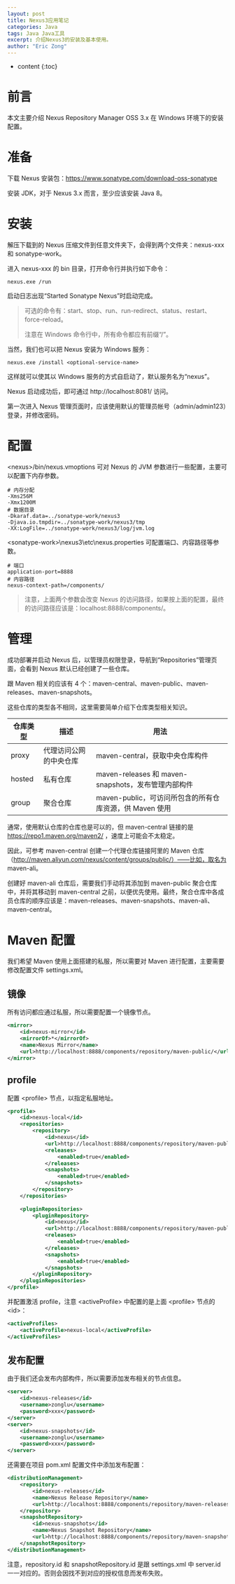 ```yaml
---
layout: post
title: Nexus3应用笔记
categories: Java
tags: Java Java工具
excerpt: 介绍Nexus3的安装及基本使用。
author: "Eric Zong"
---
```


* content
{:toc}

# 前言

本文主要介绍 Nexus Repository Manager OSS 3.x 在 Windows 环境下的安装配置。

# 准备

下载 Nexus 安装包：https://www.sonatype.com/download-oss-sonatype

安装 JDK，对于 Nexus 3.x 而言，至少应该安装 Java 8。

# 安装

解压下载到的 Nexus 压缩文件到任意文件夹下，会得到两个文件夹：nexus-xxx 和 sonatype-work。

进入 nexus-xxx 的 bin 目录，打开命令行并执行如下命令：

```
nexus.exe /run
```

启动日志出现“Started Sonatype Nexus”时启动完成。

> 可选的命令有：start、stop、run、run-redirect、status、restart、force-reload。
>
> 注意在 Windows 命令行中，所有命令都应有前缀“/”。

当然，我们也可以把 Nexus 安装为 Windows 服务：

```
nexus.exe /install <optional-service-name>
```

这样就可以使其以 Windows 服务的方式自启动了，默认服务名为“nexus”。

Nexus 启动成功后，即可通过 http://localhost:8081/ 访问。

第一次进入 Nexus 管理页面时，应该使用默认的管理员帐号（admin/admin123）登录，并修改密码。

# 配置 

\<nexus\>/bin/nexus.vmoptions 可对 Nexus 的 JVM 参数进行一些配置，主要可以配置下内存参数。

```properties
# 内存分配
-Xms256M
-Xmx1200M
# 数据目录
-Dkaraf.data=../sonatype-work/nexus3
-Djava.io.tmpdir=../sonatype-work/nexus3/tmp
-XX:LogFile=../sonatype-work/nexus3/log/jvm.log
```

\<sonatype-work\>\nexus3\etc\nexus.properties 可配置端口、内容路径等参数。

```properties
# 端口
application-port=8888
# 内容路径
nexus-context-path=/components/
```

> 注意，上面两个参数会改变 Nexus 的访问路径，如果按上面的配置，最终的访问路径应该是：localhost:8888/components/。

# 管理

成功部署并启动 Nexus 后，以管理员权限登录，导航到“Repositories”管理页面，会看到 Nexus 默认已经创建了一些仓库。

跟 Maven 相关的应该有 4 个：maven-central、maven-public、maven-releases、maven-snapshots。

这些仓库的类型各不相同，这里需要简单介绍下仓库类型相关知识。

| 仓库类型 | 描述                   | 用法                                                    |
| -------- | ---------------------- | ------------------------------------------------------- |
| proxy    | 代理访问公网的中央仓库 | maven-central，获取中央仓库构件                         |
| hosted   | 私有仓库               | maven-releases 和 maven-snapshots，发布管理内部构件     |
| group    | 聚合仓库               | maven-public，可访问所包含的所有仓库资源，供 Maven 使用 |

通常，使用默认仓库的仓库也是可以的，但 maven-central 链接的是 https://repo1.maven.org/maven2/ ，速度上可能会不太稳定。

因此，可参考 maven-central 创建一个代理仓库链接阿里的 Maven 仓库（http://maven.aliyun.com/nexus/content/groups/public/）——比如，取名为 maven-ali。

创建好 maven-ali 仓库后，需要我们手动将其添加到 maven-public 聚合仓库中，并将其移动到 maven-central 之前，以便优先使用。最终，聚合仓库中各成员仓库的顺序应该是：maven-releases、maven-snapshots、maven-ali、maven-central。

# Maven 配置

我们希望 Maven 使用上面搭建的私服，所以需要对 Maven 进行配置，主要需要修改配置文件 settings.xml。

## 镜像

所有访问都应通过私服，所以需要配置一个镜像节点。

```xml
<mirror>
	<id>nexus-mirror</id>
	<mirrorOf>*</mirrorOf>
	<name>Nexus Mirror</name>
	<url>http://localhost:8888/components/repository/maven-public/</url>
</mirror>
```

## profile

配置 \<profile\> 节点，以指定私服地址。

```xml
<profile>
	<id>nexus-local</id>
	<repositories>
		<repository>
			<id>nexus</id>
			<url>http://localhost:8888/components/repository/maven-public/</url>
			<releases>
				<enabled>true</enabled>
			</releases>
			<snapshots>
				<enabled>true</enabled>
			</snapshots>
		</repository>
	</repositories>
	
	<pluginRepositories>
		<pluginRepository>
			<id>nexus</id>
			<url>http://localhost:8888/components/repository/maven-public/</url>
			<releases>
				<enabled>true</enabled>
			</releases>
			<snapshots>
				<enabled>true</enabled>
			</snapshots>
		</pluginRepository>
	</pluginRepositories>
</profile>
```

并配置激活 profile，注意 \<activeProfile\> 中配置的是上面 \<profile\> 节点的 \<id\>：

```xml
<activeProfiles>
    <activeProfile>nexus-local</activeProfile>
</activeProfiles>
```

## 发布配置

由于我们还会发布内部构件，所以需要添加发布相关的节点信息。

```xml
<server>
	<id>nexus-releases</id>
	<username>zonglu</username>
	<password>xxx</password>
</server>
<server>
	<id>nexus-snapshots</id>
	<username>zonglu</username>
	<password>xxx</password>
</server>
```

还需要在项目 pom.xml 配置文件中添加发布配置：

```xml
<distributionManagement>
    <repository>
        <id>nexus-releases</id>
        <name>Nexus Release Repository</name>
        <url>http://localhost:8888/components/repository/maven-releases/</url>
    </repository>
    <snapshotRepository>
        <id>nexus-snapshots</id>
        <name>Nexus Snapshot Repository</name>
        <url>http://localhost:8888/components/repository/maven-snapshots/</url>
    </snapshotRepository>
</distributionManagement>
```

注意，repository.id 和 snapshotRepository.id 是跟 settings.xml 中 server.id 一一对应的。否则会因找不到对应的授权信息而发布失败。